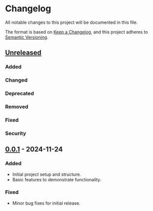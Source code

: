 # Changelog

All notable changes to this project will be documented in this file.

The format is based on [Keep a Changelog](https://keepachangelog.com/en/1.0.0/),
and this project adheres to [Semantic Versioning](https://semver.org/spec/v2.0.0.html).

## [Unreleased]
### Added

### Changed

### Deprecated

### Removed

### Fixed

### Security

## [0.0.1] - 2024-11-24
### Added
- Initial project setup and structure.
- Basic features to demonstrate functionality.

### Fixed
- Minor bug fixes for initial release.

[Unreleased]: https://github.com/ShaitanLyss/geode/compare/v0.0.1...HEAD
[0.0.1]: https://github.com/ShaitanLyss/geode/releases/tag/v0.0.1

